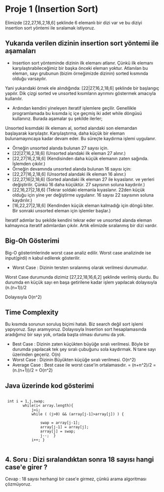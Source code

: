 # Proje 1 (Insertion Sort)

Elimizde [22,27,16,2,18,6] şeklinde 6 elemanlı bir dizi var ve bu diziyi insertion sort 
yöntemi ile sıralamak istiyoruz.

## Yukarıda verilen dizinin insertion sort yöntemi ile aşamaları

- Insertion sort yönteminde dizinin ilk elemanı atlanır. Çünkü ilk elemanı karşılaştırabileceğimiz bir başka önceki eleman yoktur. Atlanılan bu eleman, sayı grubunun (bizim örneğimizde dizinin) sorted kısmında olduğu varsayılır. 

Yani yukarıdaki örnek ele alındığında:
[22|27,16,2,18,6] şeklinde bir başlangıç yapılır. Dik çizgi sorted ve unsorted kısımların ayrımını göstermek amacıyla kullanılır.

- Ardından kendini yineleyen iteratif işlemlere geçilir. Genellikle programlamada bu kısımda iç içe geçmiş iki adet while döngüsü kullanırız. Burada aşamalar şu şekilde ilerler;

 Unsorted kısımdaki ilk elemanı al, sorted alandaki son elemandan başlayarak karşılaştır. Karşılaştırma, daha küçük bir eleman bulunamayıncaya kadar devam eder. Bu süreçte kaydırma işlemi uygulanır.
- Örneğin unsorted alanda bulunan 27 sayısı için.
- [22|27,16,2,18,6] (Unsorted alandaki ilk eleman 27 alınır.)
- [22,27|16,2,18,6] (Kendisinden daha küçük elemanın zaten sağında. İşlemden çıkılır.)
- Örneğin devamında unsorted alanda bulunan 16 sayısı için:
- [22,27|16,2,18,6] (Unsorted alandaki ilk eleman 16 alınır.)
- [22,27,16|2,18,6] (Sorted alandaki ilk eleman 27 ile kıyaslanır. ve yerleri değiştirilir. Çünkü 16 daha küçüktür. 27 sayısının soluna kaydırılır.)
- [22,16,27|2,18,6] (Tekrar soldaki elemanla kıyaslanır. 22den küçük olduğu için yine yer değiştirme uygulanır. 16 sayısı 22 sayısının soluna kaydırılır.)
- [16,22,27|2,18,6] (Kendinden küçük eleman kalmadığı için döngü biter. Bir sonraki unsorted eleman için işlemler başlar.)

İteratif adımlar bu şekilde kendini tekrar eder ve unsorted alanda eleman kalmayınca iteratif adımlardan çıkılır. Artık elimizde sıralanmış bir dizi vardır.


## Big-Oh Gösterimi 

Big-O gösterimlerinde worst case analiz edilir. Worst case analizinde ise input(girdi) n kabul edilerek gösterilir. 

- Worst Case : Dizinin tersten sıralanmış olarak verilmesi durumudur.

Worst Case durumunda dizimiz [27,22,18,16,6,2] şeklinde verilmiş olurdu. Bu durumda en küçük sayı en başa getirilene kadar işlem yapılacak dolayısıyla (n.(n+1))/2 

Dolayısıyla  O(n^2)

## Time Complexity

Bu kısımda sorunun soruluş biçimi hatalı. Biz search değil sort işlemi yapıyoruz. Sayı aramıyoruz. Dolayısıyla Insertion sort hesaplamasında aradığımız bir sayı yok, ortada başta olması durumu da yok.

- Best Case : Dizinin zaten küçükten büyüğe sıralı verilmesi. Böyle bir durumda yapılacak tek şey sıralı çubuğunu sola kaydırmak. N tane sayı üzerinden geçeriz. O(n)
- Worst Case : Dizinin Büyükten küçüğe sıralı verilmesi. O(n^2)
- Average Case : Best case ile worst case'in ortalamasıdır. = (n+n^2)/2 = (n.(n+1))/2 = O(n^2)



## Java üzerinde kod gösterimi

```

 int i = 1,j,swap;
        while(i< array.length){
            j=i;
            while ( (j>0) && (array[j-1]>array[j]) ) {
           
                swap = array[j-1];
                array[j-1] = array[j];
                array[j] = swap;
                j--;  }
            i++; }
       

```

## 4. Soru : Dizi sıralandıktan sonra 18 sayısı hangi case'e girer ? 

Cevap : 18 sayısı herhangi bir case'e girmez, çünkü arama algoritması çözmüyoruz. 
